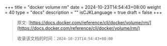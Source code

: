 +++
title = "docker volume rm"
date = 2024-10-23T14:54:43+08:00
weight = 40
type = "docs"
description = ""
isCJKLanguage = true
draft = false
+++

> 原文: [https://docs.docker.com/reference/cli/docker/volume/rm/](https://docs.docker.com/reference/cli/docker/volume/rm/)
>
> 收录该文档的时间：`2024-10-23T14:54:43+08:00`

